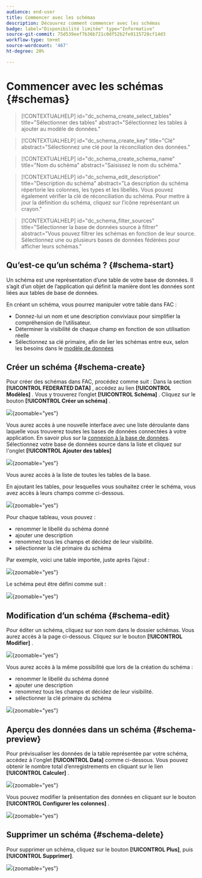 ```yaml
---
audience: end-user
title: Commencer avec les schémas
description: Découvrez comment commencer avec les schémas
badge: label="Disponibilité limitée" type="Informative"
source-git-commit: 75d539eef7b36b721c0df52b2fe9115728cf14d3
workflow-type: tm+mt
source-wordcount: '467'
ht-degree: 20%

---
```


# Commencer avec les schémas {#schemas}


>[!CONTEXTUALHELP]
>id="dc_schema_create_select_tables"
>title="Sélectionner des tables"
>abstract="Sélectionnez les tables à ajouter au modèle de données."

>[!CONTEXTUALHELP]
>id="dc_schema_create_key"
>title="Clé"
>abstract="Sélectionnez une clé pour la réconciliation des données."

>[!CONTEXTUALHELP]
>id="dc_schema_create_schema_name"
>title="Nom du schéma"
>abstract="Saisissez le nom du schéma."


>[!CONTEXTUALHELP]
>id="dc_schema_edit_description"
>title="Description du schéma"
>abstract="La description du schéma répertorie les colonnes, les types et les libellés. Vous pouvez également vérifier la clé de réconciliation du schéma. Pour mettre à jour la définition du schéma, cliquez sur l’icône représentant un crayon."

>[!CONTEXTUALHELP]
>id="dc_schema_filter_sources"
>title="Sélectionner la base de données source à filtrer"
>abstract="Vous pouvez filtrer les schémas en fonction de leur source. Sélectionnez une ou plusieurs bases de données fédérées pour afficher leurs schémas."


## Qu’est-ce qu’un schéma ? {#schema-start}

Un schéma est une représentation d’une table de votre base de données. Il s’agit d’un objet de l’application qui définit la manière dont les données sont liées aux tables de base de données.

En créant un schéma, vous pourrez manipuler votre table dans FAC :
- Donnez-lui un nom et une description conviviaux pour simplifier la compréhension de l’utilisateur.
- Déterminer la visibilité de chaque champ en fonction de son utilisation réelle
- Sélectionnez sa clé primaire, afin de lier les schémas entre eux, selon les besoins dans le [modèle de données](../data-management/gs-models.md#data-model-start)

## Créer un schéma {#schema-create}

Pour créer des schémas dans FAC, procédez comme suit :
Dans la section **[!UICONTROL FEDERATED DATA]** , accédez au lien **[!UICONTROL Modèles]** . Vous y trouverez l’onglet **[!UICONTROL Schéma]** .
Cliquez sur le bouton **[!UICONTROL Créer un schéma]** .

![](assets/schema_create.png){zoomable="yes"}

Vous aurez accès à une nouvelle interface avec une liste déroulante dans laquelle vous trouverez
toutes les bases de données connectées à votre application. En savoir plus sur la [connexion à la base de données](../connections/connections.md#connections-fdb).
Sélectionnez votre base de données source dans la liste et cliquez sur l&#39;onglet **[!UICONTROL Ajouter des tables]**

![](assets/schema_tables.png){zoomable="yes"}

Vous aurez accès à la liste de toutes les tables de la base.

En ajoutant les tables, pour lesquelles vous souhaitez créer le schéma, vous avez accès à leurs champs comme ci-dessous.

![](assets/schema_fields.png){zoomable="yes"}

Pour chaque tableau, vous pouvez :
- renommer le libellé du schéma donné
- ajouter une description
- renommez tous les champs et décidez de leur visibilité.
- sélectionner la clé primaire du schéma

Par exemple, voici une table importée, juste après l’ajout :

![](assets/schema_lumaorder.png){zoomable="yes"}

Le schéma peut être défini comme suit :

![](assets/schema_lumaorders.png){zoomable="yes"}

## Modification d’un schéma {#schema-edit}

Pour éditer un schéma, cliquez sur son nom dans le dossier schémas. Vous aurez accès à la page ci-dessous.
Cliquez sur le bouton **[!UICONTROL Modifier]** .

![](assets/schema_edit.png){zoomable="yes"}

Vous aurez accès à la même possibilité que lors de la création du schéma :
- renommer le libellé du schéma donné
- ajouter une description
- renommez tous les champs et décidez de leur visibilité.
- sélectionner la clé primaire du schéma

![](assets/schema_edit_orders.png){zoomable="yes"}

## Aperçu des données dans un schéma {#schema-preview}

Pour prévisualiser les données de la table représentée par votre schéma, accédez à l&#39;onglet **[!UICONTROL Data]** comme ci-dessous.
Vous pouvez obtenir le nombre total d’enregistrements en cliquant sur le lien **[!UICONTROL Calculer]** .

![](assets/schema_data.png){zoomable="yes"}

Vous pouvez modifier la présentation des données en cliquant sur le bouton **[!UICONTROL Configurer les colonnes]** .

![](assets/schema_columns.png){zoomable="yes"}

## Supprimer un schéma {#schema-delete}

Pour supprimer un schéma, cliquez sur le bouton **[!UICONTROL Plus]**, puis **[!UICONTROL Supprimer]**.

![](assets/schema_delete.png){zoomable="yes"}